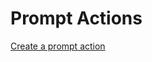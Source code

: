 # Prompt Actions

[Create a prompt action](https://github.com/MicrosoftLearning/MS-4022-Extend-Microsoft-365-Copilot-in-Copilot-Studio/blob/master/Instructions/Labs/02-Prompt-actions/01-create-prompt-action.md)
